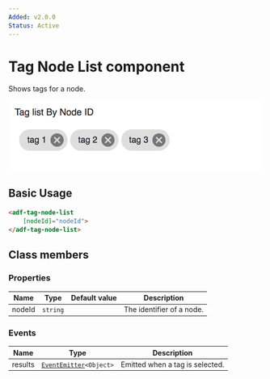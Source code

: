 ```yaml
---
Added: v2.0.0
Status: Active
---
```


# Tag Node List component

Shows tags for a node.

![Custom columns](../docassets/images/tag1.png)

## Basic Usage

```html
<adf-tag-node-list 
    [nodeId]="nodeId">
</adf-tag-node-list>
```

## Class members

### Properties

| Name | Type | Default value | Description |
| -- | -- | -- | -- |
| nodeId | `string` |  | The identifier of a node. |

### Events

| Name | Type | Description |
| -- | -- | -- |
| results | [`EventEmitter`](https://angular.io/api/core/EventEmitter)`<Object>` | Emitted when a tag is selected. |
